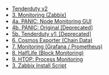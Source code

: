- [Tenderduty v2](<Tenderduty v2 c6f28565.md>)
- [3. Monitoring (Zabbix)](<3. Monitoring (Zabbix) 142c5482.md>)
- [4a. PANIC: Node Monitoring GUI](<4a. PANIC_ Node Monitoring GUI fdb2f725.md>)
- [4b. PANIC: Original \[Deprecated\]](<4b. PANIC_ Original [Deprecated] 6e829df9.md>)
- [5b. Tenderduty v1: \[Deprecated\]](<5b. Tenderduty v1_ [Deprecated] 8de84038.md>)
- [6. Cosmos Exporter (Chain Data)](<6. Cosmos Exporter (Chain Data) 8701c3be.md>)
- [7. Monitoring (Grafana / Prometheus)](<7. Monitoring (Grafana _ Prometheus) 1a981b09.md>)
- [8. HalfLife (Block Monitoring)](<8. HalfLife (Block Monitoring) 49b2a61e.md>)
- [9. HTOP: Process Monitoring](<9. HTOP_ Process Monitoring 95eef1f4.md>)
- [3. Zabbix Install Script](<3. Zabbix Install Script b84266b8.md>)
